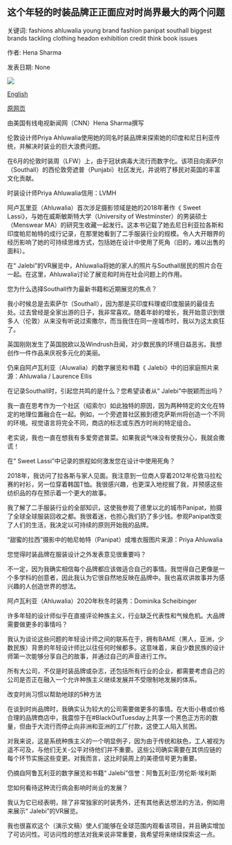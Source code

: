 ## 这个年轻的时装品牌正正面应对时尚界最大的两个问题

关键词: fashions ahluwalia young brand fashion panipat southall biggest brands tackling clothing headon exhibition credit think book issues

作者: Hena Sharma

发表日期: None

![](https://cdn.cnn.com/cnnnext/dam/assets/200625171855-01-priya-ahluwalia-super-tease.jpeg)

[English](This%20young%20fashion%20brand%20is%20tackling%20two%20of%20fashion%27s%20biggest%20issues%20head-on.md)

[原网页](https://edition.cnn.com/style/article/priya-ahluwalia-sept/index.html)

由美国有线电视新闻网（CNN）Hena Sharma撰写

伦敦设计师Priya Ahluwalia使用她的同名时装品牌来探索她的印度和尼日利亚传统，并解决时装业的巨大浪费问题。

在6月的伦敦时装周（LFW）上，由于冠状病毒大流行而数字化。该项目向索萨尔（Southall）的西伦敦旁遮普（Punjabi）社区发光，并说明了移民对英国的丰富文化贡献。

时装设计师Priya Ahluwalia信用：LVMH

阿卢瓦里亚（Ahluwalia）首次涉足摄影领域是她的2018年著作《 Sweet Lassi》，与她在威斯敏斯特大学（University of Westminster）的男装硕士（Menswear MA）的研究生收藏一起发行。这本书记载了她去尼日利亚拉各斯和印度帕尼帕特的成行记录，在那里她看到了二手服装行业的规模。令人大开眼界的经历影响了她的可持续思维方式，包括她在设计中使用了死角（旧的，难以出售的面料）。

在“ Jalebi”的VR展览中，Ahluwalia将她的家人的照片与Southall居民的照片合在一起。在这里，Ahluwalia讨论了展览和时尚在社会问题上的作用。

您为什么选择Southall作为最新书籍和近期展览的焦点？

我小时候总是去索萨尔（Southall），因为那是买印度料理或印度服装的最佳去处。过去曾经是全家出游的日子，我非常喜欢。随着年龄的增长，我开始意识到很多人（伦敦）从来没有听说过索撒尔，而当我住在同一座城市时，我以为这太疯狂了。

英国刚刚发生了英国脱欧以及Windrush丑闻，对少数民族的环境日益恶劣。我想创作一件作品来庆祝多元化的美丽。

仍来自阿卢瓦利亚（Aluwalia）的数字展览和书籍《 Jalebi》中的旧家庭照片来源：Ahluwalia / Laurence Ellis

在记录Southall时，引起您共鸣的是什么？您希望读者从“ Jalebi”中脱颖而出吗？

我一直在思考作为一个社区（绍索尔）如此独特的原因，因为两种特定的文化在特定的地理位置融合在一起。例如，一个旁遮普社区搬到德克萨斯州将创造一个不同的环境。视觉语言将完全不同，商店的标志或东西方时尚的特定组合。

老实说，我也一直在想我有多爱旁遮普菜。如果我说气味没有使我分心，我就会撒谎！

在“ Sweet Lassi”中记录的旅程如何激发您在设计中使用死角？

2018年，我访问了拉各斯与家人见面。我注意到一位商人穿着2012年伦敦马拉松赛的衬衫，另一位穿着韩国T恤。我很感兴趣，也更深入地挖掘了我，并预感这些纺织品的存在预示着一个更大的故事。

我了解了二手服装行业的全部知识，这使我参观了德里以北的城市Panipat，拍摄了全球全球服装回收之都。我很着迷，也担心我们扔了多少钱。参观Panipat改变了人们的生活，我决定以可持续的原则开始我的品牌。

“甜蜜的拉西”摄影中的帕尼帕特（Panipat）成堆衣服图片来源：Priya Ahluwalia

您觉得时装品牌在服装设计之外发表意见很重要吗？

不一定，因为我确实相信每个品牌都应该做适合自己的事情。我觉得自己更像是一个多学科的创意者，因此我认为它很自然地反映在品牌中。我也喜欢讲故事并为感兴趣的人创造世界的想法。

阿卢瓦利亚（Ahluwalia）2020年秋冬时装秀：Dominika Scheibinger

许多年轻的设计师似乎在直接评论种族主义，行业缺乏代表性和气候危机。大品牌需要做更多的事情吗？

我认为谈论这些问题的年轻设计师之间的联系在于，拥有BAME（黑人，亚洲，少数民族）背景的年轻设计师比以往任何时候都多。这意味着，来自少数民族的设计师第一次能够分享自己的故事，并通过自己的声音进行工作。

所有大公司，不仅是时装品牌或杂志，还包括所有行业的企业，都需要考虑自己的公司是否正在融入一个允许种族主义继续发展并不受限制地发展的体系。

改变时尚习惯以帮助地球的5种方法

在谈到时尚品牌时，我确实认为较大的公司需要做更多的事情。在大街小巷或价格合理的品牌商店中，我震惊于在\#BlackOutTuesday上共享一个黑色正方形的数量，但由于大流行而停止向非洲和亚洲的工厂付款，这使工人陷入贫困。

对我来说，这是系统种族主义的一个明显例子，因为由于传统和肤色，工人被视为遥不可及，与他们无关-公平对待他们并不重要。这些公司确实需要在其供应链的每个环节实施这些变更。对我而言，这比时装周上的美德信号更为重要。

仍摘自阿鲁瓦利亚的数字展览和书籍“ Jalebi”信誉：阿鲁瓦利亚/劳伦斯·埃利斯

您如何看待这种流行病会影响时尚业的发展？

我认为它已经表明，除了非常独家的时装秀外，还有其他表达想法的方法，例如用来展示“ Jalebi”的VR展览。

我也很喜欢这个（演示文稿）使人们能够在全球范围内观看该项目，并且确实增加了可访问性。可访问性的想法对我来说非常重要，我希望将来继续探索这一点。
